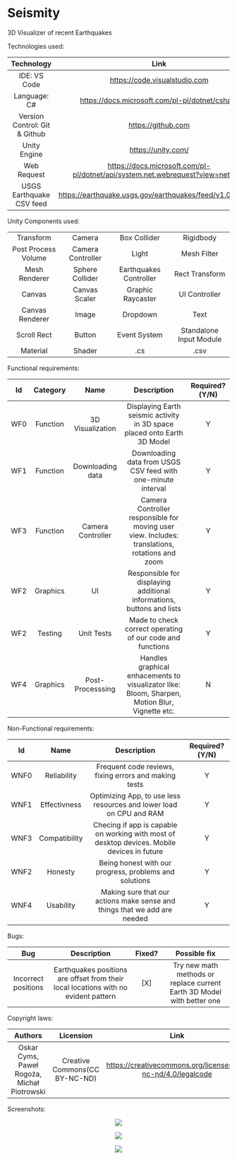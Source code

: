 # Seismity
3D Visualizer of recent Earthquakes



Technologies used:

| Technology | Link |
| :---: | :---: |
| IDE: VS Code | https://code.visualstudio.com |
| Language: C# | https://docs.microsoft.com/pl-pl/dotnet/csharp |
| Version Control: Git & Github | https://github.com |
| Unity Engine | https://unity.com/ |
| Web Request | https://docs.microsoft.com/pl-pl/dotnet/api/system.net.webrequest?view=net-5.0 |
| USGS Earthquake CSV feed | https://earthquake.usgs.gov/earthquakes/feed/v1.0/csv.php |



Unity Components used:

|  |  |  |  | 
| :---: | :---: | :---: | :---: |
| Transform | Camera | Box Collider | Rigidbody | 
| Post Process Volume | Camera Controller | Light | Mesh Filter |
| Mesh Renderer | Sphere Collider | Earthquakes Controller | Rect Transform |
| Canvas | Canvas Scaler | Graphic Raycaster | UI Controller |
| Canvas Renderer | Image | Dropdown | Text |
| Scroll Rect | Button | Event System | Standalone Input Module |
| Material | Shader | .cs | .csv |



Functional requirements:

| Id | Category | Name | Description | Required?(Y/N) |
| :---: | :---: | :---: | :---: | :---: |
| WF0 | Function | 3D Visualization | Displaying Earth seismic activity in 3D space placed onto Earth 3D Model | Y |
| WF1 | Function | Downloading data | Downloading data from USGS CSV feed with one-minute interval | Y |
| WF3 | Function | Camera Controller | Camera Controller responsible for moving user view. Includes: translations, rotations and zoom | Y |
| WF2 | Graphics | UI | Responsible for displaying additional informations, buttons and lists  | Y |
| WF2 | Testing | Unit Tests | Made to check correct operating of our code and functions | Y |
| WF4 | Graphics | Post-Processsing | Handles graphical enhacements to visualizator like: Bloom, Sharpen, Motion Blur, Vignette etc. | N |



Non-Functional requirements:

| Id | Name | Description | Required?(Y/N) |
| :---: | :---: | :---: | :---: |
| WNF0 | Reliability | Frequent code reviews, fixing errors and making tests | Y |
| WNF1 | Effectivness | Optimizing App, to use less resources and lower load on CPU and RAM | Y |
| WNF3 | Compatibility | Checing if app is capable on working with most of desktop devices. Mobile devices in future | Y |
| WNF2 | Honesty | Being honest with our progress, problems and solutions | Y |
| WNF4 | Usability | Making sure that our actions make sense and things that we add are needed | Y |



Bugs:

| Bug | Description | Fixed? | Possible fix |
| :---: | :---: | :---: | :---: |
| Incorrect positions | Earthquakes positions are offset from their local locations with no evident pattern | [X] | Try new math methods or replace current Earth 3D Model with better one |



Copyright laws:

| Authors | Licension | Link |
| :---: | :---: | :---: |
| Oskar Cyms, Paweł Rogoża, Michał Piotrowski | Creative Commons(CC BY-NC-ND) | https://creativecommons.org/licenses/by-nc-nd/4.0/legalcode |



Screenshots:
<p align="center">
  <img src="/Assets/Screenshots/0.png?raw=true">
</p>
<p align="center">
  <img src="/Assets/Screenshots/1.png?raw=true">
</p>
<p align="center">
  <img src="/Assets/Screenshots/2.png?raw=true">
</p>
